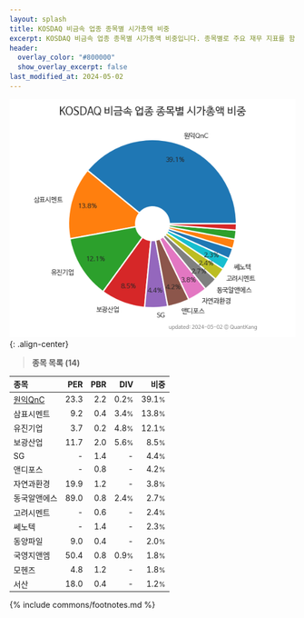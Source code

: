 ```yaml
---
layout: splash
title: KOSDAQ 비금속 업종 종목별 시가총액 비중
excerpt: KOSDAQ 비금속 업종 종목별 시가총액 비중입니다. 종목별로 주요 재무 지표를 함께 표시합니다.
header:
  overlay_color: "#800000"
  show_overlay_excerpt: false
last_modified_at: 2024-05-02
---
```



![KOSDAQ 비금속 업종 종목별 시가총액 비중](/stats/sector/images/kosdaq_업종_비금속_종목.png){: .align-center}


> **종목 목록 (14)**<a id="list"></a>

| **종목** | **PER** | **PBR** | **DIV** | **비중** |
| :------- | ------: | ------: | ------: | -------: |
| [원익QnC](/074600/) | 23.3 | 2.2 | 0.2<small>%</small> | 39.1<small>%</small> |
| 삼표시멘트 | 9.2 | 0.4 | 3.4<small>%</small> | 13.8<small>%</small> |
| 유진기업 | 3.7 | 0.2 | 4.8<small>%</small> | 12.1<small>%</small> |
| 보광산업 | 11.7 | 2.0 | 5.6<small>%</small> | 8.5<small>%</small> |
| SG | - | 1.4 | - | 4.4<small>%</small> |
| 앤디포스 | - | 0.8 | - | 4.2<small>%</small> |
| 자연과환경 | 19.9 | 1.2 | - | 3.8<small>%</small> |
| 동국알앤에스 | 89.0 | 0.8 | 2.4<small>%</small> | 2.7<small>%</small> |
| 고려시멘트 | - | 0.6 | - | 2.4<small>%</small> |
| 쎄노텍 | - | 1.4 | - | 2.3<small>%</small> |
| 동양파일 | 9.0 | 0.4 | - | 2.0<small>%</small> |
| 국영지앤엠 | 50.4 | 0.8 | 0.9<small>%</small> | 1.8<small>%</small> |
| 모헨즈 | 4.8 | 1.2 | - | 1.8<small>%</small> |
| 서산 | 18.0 | 0.4 | - | 1.2<small>%</small> |

{% include commons/footnotes.md %}